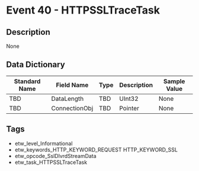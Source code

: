 # Event 40 - HTTPSSLTraceTask

## Description
None

## Data Dictionary
|Standard Name|Field Name|Type|Description|Sample Value|
|---|---|---|---|---|
|TBD|DataLength|TBD|UInt32|None|None|
|TBD|ConnectionObj|TBD|Pointer|None|None|

## Tags
* etw_level_Informational
* etw_keywords_HTTP_KEYWORD_REQUEST HTTP_KEYWORD_SSL
* etw_opcode_SslDlvrdStreamData
* etw_task_HTTPSSLTraceTask